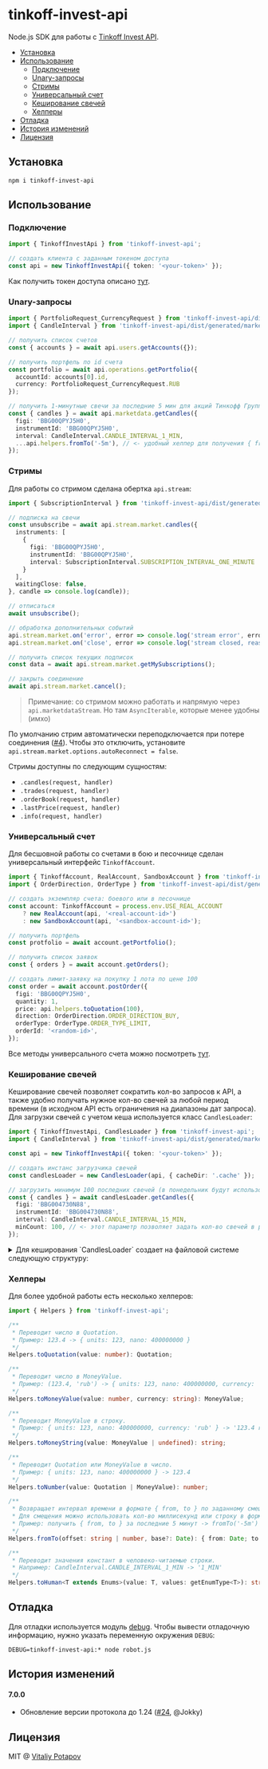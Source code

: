 # tinkoff-invest-api
Node.js SDK для работы с [Tinkoff Invest API](https://tinkoff.github.io/investAPI/).

<!-- toc -->

- [Установка](#%D1%83%D1%81%D1%82%D0%B0%D0%BD%D0%BE%D0%B2%D0%BA%D0%B0)
- [Использование](#%D0%B8%D1%81%D0%BF%D0%BE%D0%BB%D1%8C%D0%B7%D0%BE%D0%B2%D0%B0%D0%BD%D0%B8%D0%B5)
  * [Подключение](#%D0%BF%D0%BE%D0%B4%D0%BA%D0%BB%D1%8E%D1%87%D0%B5%D0%BD%D0%B8%D0%B5)
  * [Unary-запросы](#unary-%D0%B7%D0%B0%D0%BF%D1%80%D0%BE%D1%81%D1%8B)
  * [Стримы](#%D1%81%D1%82%D1%80%D0%B8%D0%BC%D1%8B)
  * [Универсальный счет](#%D1%83%D0%BD%D0%B8%D0%B2%D0%B5%D1%80%D1%81%D0%B0%D0%BB%D1%8C%D0%BD%D1%8B%D0%B9-%D1%81%D1%87%D0%B5%D1%82)
  * [Кеширование свечей](#%D0%BA%D0%B5%D1%88%D0%B8%D1%80%D0%BE%D0%B2%D0%B0%D0%BD%D0%B8%D0%B5-%D1%81%D0%B2%D0%B5%D1%87%D0%B5%D0%B9)
  * [Хелперы](#%D1%85%D0%B5%D0%BB%D0%BF%D0%B5%D1%80%D1%8B)
- [Отладка](#%D0%BE%D1%82%D0%BB%D0%B0%D0%B4%D0%BA%D0%B0)
- [История изменений](#%D0%B8%D1%81%D1%82%D0%BE%D1%80%D0%B8%D1%8F-%D0%B8%D0%B7%D0%BC%D0%B5%D0%BD%D0%B5%D0%BD%D0%B8%D0%B9)
- [Лицензия](#%D0%BB%D0%B8%D1%86%D0%B5%D0%BD%D0%B7%D0%B8%D1%8F)

<!-- tocstop -->

## Установка
```
npm i tinkoff-invest-api
```

## Использование
### Подключение
```ts
import { TinkoffInvestApi } from 'tinkoff-invest-api';

// создать клиента с заданным токеном доступа
const api = new TinkoffInvestApi({ token: '<your-token>' });
```
Как получить токен доступа описано [тут](https://tinkoff.github.io/investAPI/token/).

### Unary-запросы
```ts
import { PortfolioRequest_CurrencyRequest } from 'tinkoff-invest-api/dist/generated/operations.js';
import { CandleInterval } from 'tinkoff-invest-api/dist/generated/marketdata.js';

// получить список счетов
const { accounts } = await api.users.getAccounts({});

// получить портфель по id счета
const portfolio = await api.operations.getPortfolio({
  accountId: accounts[0].id,
  currency: PortfolioRequest_CurrencyRequest.RUB
});

// получить 1-минутные свечи за последние 5 мин для акций Тинкофф Групп
const { candles } = await api.marketdata.getCandles({
  figi: 'BBG00QPYJ5H0',
  instrumentId: 'BBG00QPYJ5H0',
  interval: CandleInterval.CANDLE_INTERVAL_1_MIN,
  ...api.helpers.fromTo('-5m'), // <- удобный хелпер для получения { from, to }
});
```

### Стримы
Для работы со стримом сделана обертка `api.stream`:
```ts
import { SubscriptionInterval } from 'tinkoff-invest-api/dist/generated/marketdata.js';

// подписка на свечи
const unsubscribe = await api.stream.market.candles({
  instruments: [
    {
      figi: 'BBG00QPYJ5H0',
      instrumentId: 'BBG00QPYJ5H0',
      interval: SubscriptionInterval.SUBSCRIPTION_INTERVAL_ONE_MINUTE
    }
  ],
  waitingClose: false,
}, candle => console.log(candle));

// отписаться
await unsubscribe();

// обработка дополнительных событий
api.stream.market.on('error', error => console.log('stream error', error));
api.stream.market.on('close', error => console.log('stream closed, reason:', error));

// получить список текущих подписок
const data = await api.stream.market.getMySubscriptions();

// закрыть соединение
await api.stream.market.cancel();
```
> Примечание: со стримом можно работать и напрямую через `api.marketdataStream`. Но там `AsyncIterable`, которые менее удобны (имхо)

По умолчанию стрим автоматически переподключается при потере соединения ([#4](https://github.com/vitalets/tinkoff-invest-api/issues/4)). Чтобы это отключить, установите `api.stream.market.options.autoReconnect = false`.

Стримы доступны по следующим сущностям:
* `.candles(request, handler)`
* `.trades(request, handler)`
* `.orderBook(request, handler)`
* `.lastPrice(request, handler)`
* `.info(request, handler)`

### Универсальный счет
Для бесшовной работы со счетами в бою и песочнице сделан универсальный интерфейс `TinkoffAccount`.

```ts
import { TinkoffAccount, RealAccount, SandboxAccount } from 'tinkoff-invest-api';
import { OrderDirection, OrderType } from 'tinkoff-invest-api/dist/generated/orders.js';

// создать экземпляр счета: боевого или в песочнице
const account: TinkoffAccount = process.env.USE_REAL_ACCOUNT
    ? new RealAccount(api, '<real-account-id>')
    : new SandboxAccount(api, '<sandbox-account-id>');

// получить портфель
const protfolio = await account.getPortfolio();

// получить список заявок
const { orders } = await account.getOrders();

// создать лимит-заявку на покупку 1 лота по цене 100
const order = await account.postOrder({
  figi: 'BBG00QPYJ5H0',
  quantity: 1,
  price: api.helpers.toQuotation(100),
  direction: OrderDirection.ORDER_DIRECTION_BUY,
  orderType: OrderType.ORDER_TYPE_LIMIT,
  orderId: '<random-id>',
});
```

Все методы универсального счета можно посмотреть [тут](https://github.com/vitalets/tinkoff-invest-api/blob/main/src/account/real.ts).

### Кеширование свечей
Кеширование свечей позволяет сократить кол-во запросов к API, а также удобно получать нужное кол-во свечей за любой период времени (в исходном API есть ограничения на диапазоны дат запроса). Для загрузки свечей с учетом кеша используется класс `CandlesLoader`:
```ts
import { TinkoffInvestApi, CandlesLoader } from 'tinkoff-invest-api';
import { CandleInterval } from 'tinkoff-invest-api/dist/generated/marketdata.js';

const api = new TinkoffInvestApi({ token: '<your-token>' });

// создать инстанс загрузчика свечей
const candlesLoader = new CandlesLoader(api, { cacheDir: '.cache' });

// загрузить минимум 100 последних свечей (в понедельник будут использованы данные пятницы, итп)
const { candles } = await candlesLoader.getCandles({
  figi: 'BBG004730N88',
  instrumentId: 'BBG004730N88',
  interval: CandleInterval.CANDLE_INTERVAL_15_MIN,
  minCount: 100, // <- этот параметр позволяет задать кол-во свечей в результате
});
```

<details>
<summary>Для кеширования `CandlesLoader` создает на файловой системе следующую структуру:</summary>

```
.cache
  candles
    <figi>
      1_min
        2022-05-01.json
        2022-05-02.json
      5_min
        2022-05-01.json
        2022-05-02.json
      15_min
        2022-05-01.json
        2022-05-02.json
      hour
        2022-05-01.json
        2022-05-02.json
      day
        2020.json
        2021.json
        2022.json
```
</details>

### Хелперы
Для более удобной работы есть несколько хелперов:
```ts
import { Helpers } from 'tinkoff-invest-api';

/**
 * Переводит число в Quotation.
 * Пример: 123.4 -> { units: 123, nano: 400000000 }
 */
Helpers.toQuotation(value: number): Quotation;

/**
 * Переводит число в MoneyValue.
 * Пример: (123.4, 'rub') -> { units: 123, nano: 400000000, currency: 'rub' }
 */
Helpers.toMoneyValue(value: number, currency: string): MoneyValue;

/**
 * Переводит MoneyValue в строку.
 * Пример: { units: 123, nano: 400000000, currency: 'rub' } -> '123.4 rub'
 */
Helpers.toMoneyString(value: MoneyValue | undefined): string;

/**
 * Переводит Quotation или MoneyValue в число.
 * Пример: { units: 123, nano: 400000000 } -> 123.4
 */
Helpers.toNumber(value: Quotation | MoneyValue): number;

/**
 * Возвращает интервал времени в формате { from, to } по заданному смещению и базовой дате.
 * Для смещения можно использовать кол-во миллисекунд или строку в формате из https://github.com/vercel/ms.
 * Пример: получить { from, to } за последние 5 минут -> fromTo('-5m')
 */
Helpers.fromTo(offset: string | number, base?: Date): { from: Date; to: Date; };

/**
 * Переводит значения констант в человеко-читаемые строки.
 * Например: CandleInterval.CANDLE_INTERVAL_1_MIN -> '1_MIN'
 */
Helpers.toHuman<T extends Enums>(value: T, values: getEnumType<T>): string;
```

## Отладка
Для отладки используется модуль [debug](https://github.com/debug-js/debug).
Чтобы вывести отладочную информацию, нужно указать переменную окружения `DEBUG`:

```
DEBUG=tinkoff-invest-api:* node robot.js
```

## История изменений

#### 7.0.0
* Обновление версии протокола до 1.24 ([#24](https://github.com/vitalets/tinkoff-invest-api/issues/24), @Jokky)

## Лицензия
MIT @ [Vitaliy Potapov](https://github.com/vitalets)
